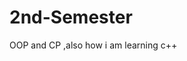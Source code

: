 # 2nd-Semester
OOP and CP ,also how i am learning c++


<!--For CP1 - https://safin178.notion.site/Competitive-Programming-1-3f767cacbe964dfbb21b8d42eda4e1c1-->

